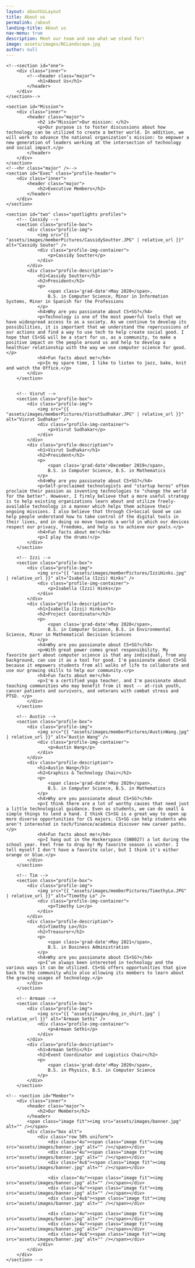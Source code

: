 ```yaml
---
layout: aboutUsLayout
title: About us
permalink: /about
landing-title: About us
nav-menu: true
description: Meet our team and see what we stand for!
image: assets/images/NCLandscape.jpg
author: null
---
```


<div id="main" class="alt">

<!-- One -->
	<!--<section id="one">
		<div class="inner">
			<!--<header class="major">
				<h1>About Us</h1>
			</header>
		</div>
	</section>-->

	<section id="Mission">
		<div class="inner">
			<header class="major">
				<h2 id="Mission">Our mission: </h2>
				<p>Our purpose is to foster discussions about how technology can be utilized to create a better world. In addition, we will work to advance the national organization’s mission: to empower a new generation of leaders working at the intersection of technology and social impact.</p>			
			</header>
		</div>
	</section>
	<!--<hr class="major" />-->
	<section id="Exec" class="profile-header">
		<div class="inner">
			<header class="major">
				<h2>Executive Members</h2>
			</header>
		</div>
	</section>

<!-- 	<section id="two" class="spotlights profiles">
				<section class="profile-box">
					<div class="profile-img">
						<img src="{{ "assets/images/memberPictures/CassidySoutter.JPG" | relative_url }}" alt="Cassidy Souter" />
						<div class="profile-img-container">
							<p>Cassidy Soutter</p>
						</div>
					</div>
					<div class="profile-description">
						<h1>Cassidy Soutter</h1>
						<h2>Title</h2>
						<p>Lorem ipsum dolor sit accumsan interdum nisi, quis tincidunt felis sagittis eget. tempus euismod. Vestibulum ante ipsum primis in faucibus vestibulum. Blandit adipiscing eu felis iaculis volutpat ac adipiscing accumsan eu faucibus. Integer ac pellentesque praesent tincidunt felis sagittis eget. tempus euismod. Vestibulum ante ipsum primis sagittis eget. tempus euismod. Vestibulum ante ipsum primis in faucibus vestibulum. Blandit adipiscing eu felis iaculis volutpat ac adipiscing accumsan eu faucibus. Integer ac pellentesque praesent tincidunt felis sagittis eget tempus vestibulum ante ipsum primis in faucibus magna blandit adipiscing eu felis iaculis.</p>
					</div>
				</section>

				<section class="profile-box">
					<div class="profile-img">
						<img src="{{ "assets/images/dog_in_shirt.jpg" | relative_url }}" alt="Image of a cute dog in a shirt" />
						<div class="profile-img-container">
							<p>Visrut Sudhakar</p>
						</div>
					</div>
					<div class="profile-description">
						<h1>Visrut Sudhakar</h1>
						<h2>Title</h2>
						<p>Lorem ipsum dolor sit accumsan interdum nisi, quis tincidunt felis sagittis eget. tempus euismod. Vestibulum ante ipsum primis in faucibus vestibulum. Blandit adipiscing eu felis iaculis volutpat ac adipiscing accumsan eu faucibus. Integer ac pellentesque praesent tincidunt felis sagittis eget. tempus euismod. Vestibulum ante ipsum primis sagittis eget. tempus euismod. Vestibulum ante ipsum primis in faucibus vestibulum. Blandit adipiscing eu felis iaculis volutpat ac adipiscing accumsan eu faucibus. Integer ac pellentesque praesent tincidunt felis sagittis eget tempus vestibulum ante ipsum primis in faucibus magna blandit adipiscing eu felis iaculis.</p>
					</div>
				</section>

				<section class="profile-box">
					<div class="profile-img">
						<img src="{{ "assets/images/dog_in_shirt.jpg" | relative_url }}" alt="Izzi Hinks" />
						<div class="profile-img-container">
							<p>Izzi Hinks</p>
						</div>
					</div>
					<div class="profile-description">
						<h1>Izzi Hinks</h1>
						<h2>Title</h2>
						<p>Lorem ipsum dolor sit accumsan interdum nisi, quis tincidunt felis sagittis eget. tempus euismod. Vestibulum ante ipsum primis in faucibus vestibulum. Blandit adipiscing eu felis iaculis volutpat ac adipiscing accumsan eu faucibus. Integer ac pellentesque praesent tincidunt felis sagittis eget. tempus euismod. Vestibulum ante ipsum primis sagittis eget. tempus euismod. Vestibulum ante ipsum primis in faucibus vestibulum. Blandit adipiscing eu felis iaculis volutpat ac adipiscing accumsan eu faucibus. Integer ac pellentesque praesent tincidunt felis sagittis eget tempus vestibulum ante ipsum primis in faucibus magna blandit adipiscing eu felis iaculis.</p>
					</div>
				</section>

				<section class="profile-box">
					<div class="profile-img">
						<img src="{{ "assets/images/dog_in_shirt.jpg" | relative_url }}" alt="Timothy Lo" />
						<div class="profile-img-container">
							<p>Timothy Lo</p>
						</div>
					</div>
					<div class="profile-description">
						<h1>Timothy Lo</h1>
						<h2>Title</h2>
						<p>Lorem ipsum dolor sit accumsan interdum nisi, quis tincidunt felis sagittis eget. tempus euismod. Vestibulum ante ipsum primis in faucibus vestibulum. Blandit adipiscing eu felis iaculis volutpat ac adipiscing accumsan eu faucibus. Integer ac pellentesque praesent tincidunt felis sagittis eget. tempus euismod. Vestibulum ante ipsum primis sagittis eget. tempus euismod. Vestibulum ante ipsum primis in faucibus vestibulum. Blandit adipiscing eu felis iaculis volutpat ac adipiscing accumsan eu faucibus. Integer ac pellentesque praesent tincidunt felis sagittis eget tempus vestibulum ante ipsum primis in faucibus magna blandit adipiscing eu felis iaculis.</p>
					</div>
				</section>

				<section class="profile-box">
					<div class="profile-img">
						<img src="{{ "assets/images/dog_in_shirt.jpg" | relative_url }}" alt="Grant Miller" />
						<div class="profile-img-container">
							<p>Grant Miller</p>
						</div>
					</div>
					<div class="profile-description">
						<h1>Grant Miller</h1>
						<h2>Title</h2>
						<p>Lorem ipsum dolor sit accumsan interdum nisi, quis tincidunt felis sagittis eget. tempus euismod. Vestibulum ante ipsum primis in faucibus vestibulum. Blandit adipiscing eu felis iaculis volutpat ac adipiscing accumsan eu faucibus. Integer ac pellentesque praesent tincidunt felis sagittis eget. tempus euismod. Vestibulum ante ipsum primis sagittis eget. tempus euismod. Vestibulum ante ipsum primis in faucibus vestibulum. Blandit adipiscing eu felis iaculis volutpat ac adipiscing accumsan eu faucibus. Integer ac pellentesque praesent tincidunt felis sagittis eget tempus vestibulum ante ipsum primis in faucibus magna blandit adipiscing eu felis iaculis.</p>
					</div>
				</section>

				<section class="profile-box">
					<div class="profile-img">
						<img src="{{ "assets/images/dog_in_shirt.jpg" | relative_url }}" alt="Austin Wang" />
						<div class="profile-img-container">
							<p>Austin Wang</p>
						</div>
					</div>
					<div class="profile-description">
						<h1>Austin Wang</h1>
						<h2>Title</h2>
						<p>Lorem ipsum dolor sit accumsan interdum nisi, quis tincidunt felis sagittis eget. tempus euismod. Vestibulum ante ipsum primis in faucibus vestibulum. Blandit adipiscing eu felis iaculis volutpat ac adipiscing accumsan eu faucibus. Integer ac pellentesque praesent tincidunt felis sagittis eget. tempus euismod. Vestibulum ante ipsum primis sagittis eget. tempus euismod. Vestibulum ante ipsum primis in faucibus vestibulum. Blandit adipiscing eu felis iaculis volutpat ac adipiscing accumsan eu faucibus. Integer ac pellentesque praesent tincidunt felis sagittis eget tempus vestibulum ante ipsum primis in faucibus magna blandit adipiscing eu felis iaculis.</p>
					</div>
				</section>

				<section class="profile-box">
					<div class="profile-img">
						<img src="{{ "assets/images/dog_in_shirt.jpg" | relative_url }}" alt="Armaan Sethi" />
						<div class="profile-img-container">
							<p>Armaan Sethi</p>
						</div>
					</div>
					<div class="profile-description">
						<h1>Armaan Sethi</h1>
						<h2>Title</h2>
						<p>Lorem ipsum dolor sit accumsan interdum nisi, quis tincidunt felis sagittis eget. tempus euismod. Vestibulum ante ipsum primis in faucibus vestibulum. Blandit adipiscing eu felis iaculis volutpat ac adipiscing accumsan eu faucibus. Integer ac pellentesque praesent tincidunt felis sagittis eget. tempus euismod. Vestibulum ante ipsum primis sagittis eget. tempus euismod. Vestibulum ante ipsum primis in faucibus vestibulum. Blandit adipiscing eu felis iaculis volutpat ac adipiscing accumsan eu faucibus. Integer ac pellentesque praesent tincidunt felis sagittis eget tempus vestibulum ante ipsum primis in faucibus magna blandit adipiscing eu felis iaculis.</p>
					</div>
				</section>
 -->
	<section id="two" class="spotlights profiles">
		<!-- Cassidy -->
		<section class="profile-box">
			<div class="profile-img">
				<img src="{{ "assets/images/memberPictures/CassidySoutter.JPG" | relative_url }}" alt="Cassidy Souter" />
				<div class="profile-img-container">
					<p>Cassidy Soutter</p>
				</div>
			</div>
			<div class="profile-description">
				<h1>Cassidy Soutter</h1>
				<h2>President</h2>
				<p>
					<span class='grad-date'>May 2020</span>,
					B.S. in Computer Science, Minor in Information Systems, Minor in Spanish for the Professions
				</p>
				<h4>Why are you passionate about CS+SG?</h4>
				<p>Technology is one of the most powerful tools that we have widespread access to as a society. As we continue to develop its possibilities, it is important that we understand the repercussions of our actions and find a way to use tech to help create social good. I hope that CS+SG will be a start for us, as a community, to make a positive impact on the people around us and help to develop a healthier relationship with the way we use computer science for good.</p>
				<h4>Fun facts about me!</h4>
				<p>In my spare time, I like to listen to jazz, bake, knit and watch the Office.</p>
			</div>
		</section>


		<!-- Visrut -->
		<section class="profile-box">
			<div class="profile-img">
				<img src="{{ "assets/images/memberPictures/VisrutSudhakar.JPG" | relative_url }}" alt="Visrut Sudhakar" />
				<div class="profile-img-container">
					<p>Visrut Sudhakar</p>
				</div>
			</div>
			<div class="profile-description">
				<h1>Visrut Sudhakar</h1>
				<h2>President</h2>
				<p>
					<span class='grad-date'>December 2019</span>,
					B.S. in Computer Science, B.S. in Mathematics
				</p>
				<h4>Why are you passionate about CS+SG?</h4>
				<p>Self-proclaimed technologists and "startup heros" often proclaim their passion as inventing technologies to "change the world for the better". However, I firmly believe that a more useful strategy is to help existing organizations learn about and utilize freely-available technology in a manner which helps them achieve their ongoing missions. I also believe that through CS+Social Good we can help people understand how to take control of the digital tools in their lives, and in doing so move towards a world in which our devices respect our privacy, freedoms, and help us to achieve our goals.</p>
				<h4>Fun facts about me!</h4>
				<p>I play the drums!</p>
			</div>
		</section>

		<!-- Izzi -->
		<section class="profile-box">
			<div class="profile-img">
				<img src="{{ "assets/images/memberPictures/IzziHinks.jpg" | relative_url }}" alt="Isabella (Izzi) Hinks" />
				<div class="profile-img-container">
					<p>Isabella (Izzi) Hinks</p>
				</div>
			</div>
			<div class="profile-description">
				<h1>Isabella (Izzi) Hinks</h1>
				<h2>Project Coordinator</h2>
				<p>
					<span class='grad-date'>May 2020</span>,
					B.S. in Computer Science, B.S. in Environmental Science, Minor in Mathematical Decision Sciences
				</p>
				<h4>Why are you passionate about CS+SG?</h4>
				<p>With great power comes great responsibility. My favorite part about computer science is that any individual, from any background, can use it as a tool for good. I'm passionate about CS+SG because it empowers students from all walks of life to collaborate and use our growing skills to help our community.</p>
				<h4>Fun facts about me!</h4>
				<p>I'm a certified yoga teacher, and I'm passionate about teaching communities who may benefit from it most -- at-risk youth, cancer patients and survivors, and veterans with combat stress and PTSD. </p>
			</div>
		</section>

		<!-- Austin -->
		<section class="profile-box">
			<div class="profile-img">
				<img src="{{ "assets/images/memberPictures/AustinWang.jpg" | relative_url }}" alt="Austin Wang" />
				<div class="profile-img-container">
					<p>Austin Wang</p>
				</div>
			</div>
			<div class="profile-description">
				<h1>Austin Wang</h1>
				<h2>Graphics & Technology Chair</h2>
				<p>
					<span class='grad-date'>May 2020</span>,
					B.S. in Computer Science, B.S. in Mathematics
				</p>
				<h4>Why are you passionate about CS+SG?</h4>
				<p>I think there are a lot of worthy causes that need just a little technological guidance. Even as students, we can do small & simple things to lend a hand. I think CS+SG is a great way to open up more diverse opportunities for CS majors. CS+SG can help students who aren't interested in tech/finance/academia discover new career paths.</p>
				<h4>Fun facts about me!</h4>
				<p>I hang out in the Hackerspace (SN0027) a lot during the school year. Feel free to drop by! My favorite season is winter. I tell myself I don't have a favorite color, but I think it's either orange or blue.</p>
			</div>
		</section>

		<!-- Tim -->
		<section class="profile-box">
			<div class="profile-img">
				<img src="{{ "assets/images/memberPictures/TimothyLo.JPG" | relative_url }}" alt="Timothy Lo" />
				<div class="profile-img-container">
					<p>Timothy Lo</p>
				</div>
			</div>
			<div class="profile-description">
				<h1>Timothy Lo</h1>
				<h2>Treasurer</h2>
				<p>
					<span class='grad-date'>May 2021</span>,
					B.S. in Business Administration
				</p>
				<h4>Why are you passionate about CS+SG?</h4>
				<p>I’ve always been interested in technology and the various ways it can be utilized. CS+SG offers opportunities that give back to the community while also allowing its members to learn about the growing usages of technology.</p>
			</div>
		</section>

		<!-- Armaan -->
		<section class="profile-box">
			<div class="profile-img">
				<img src="{{ "assets/images/dog_in_shirt.jpg" | relative_url }}" alt="Armaan Sethi" />
				<div class="profile-img-container">
					<p>Armaan Sethi</p>
				</div>
			</div>
			<div class="profile-description">
				<h1>Armaan Sethi</h1>
				<h2>Event Coordinator and Logistics Chair</h2>
				<p>
					<span class='grad-date'>May 2020</span>,
					B.S. in Physics, B.S. in Computer Science
				</p>
			</div>
		</section>

	<!-- <section id="Member">
		<div class="inner">
			<header class="major">
				<h2>Our Members</h2>
			</header>
			<span class="image fit"><img src="assets/images/banner.jpg" alt="" /></span>
			<div class="box alt">
				<div class="row 50% uniform">
					<div class="4u"><span class="image fit"><img src="assets/images/banner.jpg" alt="" /></span></div>
					<div class="4u"><span class="image fit"><img src="assets/images/banner.jpg" alt="" /></span></div>
					<div class="4u$"><span class="image fit"><img src="assets/images/banner.jpg" alt="" /></span></div>
					
					<div class="4u"><span class="image fit"><img src="assets/images/banner.jpg" alt="" /></span></div>
					<div class="4u"><span class="image fit"><img src="assets/images/banner.jpg" alt="" /></span></div>
					<div class="4u$"><span class="image fit"><img src="assets/images/banner.jpg" alt="" /></span></div>
					
					<div class="4u"><span class="image fit"><img src="assets/images/banner.jpg" alt="" /></span></div>
					<div class="4u"><span class="image fit"><img src="assets/images/banner.jpg" alt="" /></span></div>
					<div class="4u$"><span class="image fit"><img src="assets/images/banner.jpg" alt="" /></span></div>
				</div>
			</div>
		</div>
	</section> -->
